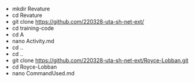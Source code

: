 - mkdir Revature
- cd Revature
- git clone  https://github.com/220328-uta-sh-net-ext/
- cd training-code
- cd A
- nano Activity.md
- cd ..
- cd ..
- git clone https://github.com/220328-uta-sh-net-ext/Royce-Lobban.git
- cd Royce-Lobban
- nano CommandUsed.md
